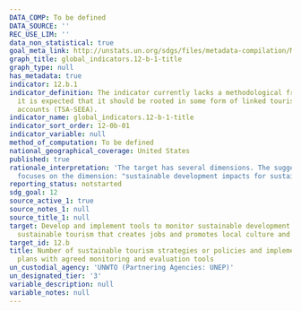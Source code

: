 ```yaml
---
DATA_COMP: To be defined
DATA_SOURCE: ''
REC_USE_LIM: ''
data_non_statistical: true
goal_meta_link: http://unstats.un.org/sdgs/files/metadata-compilation/Metadata-Goal-12.pdf
graph_title: global_indicators.12-b-1-title
graph_type: null
has_metadata: true
indicator: 12.b.1
indicator_definition: The indicator currently lacks a methodological framework but
  it is expected that it should be rooted in some form of linked tourism and environmental
  accounts (TSA-SEEA).
indicator_name: global_indicators.12-b-1-title
indicator_sort_order: 12-0b-01
indicator_variable: null
method_of_computation: To be defined
national_geographical_coverage: United States
published: true
rationale_interpretation: 'The target has several dimensions. The suggested indicator
  focuses on the dimension: "sustainable development impacts for sustainable tourism".'
reporting_status: notstarted
sdg_goal: 12
source_active_1: true
source_notes_1: null
source_title_1: null
target: Develop and implement tools to monitor sustainable development impacts for
  sustainable tourism that creates jobs and promotes local culture and products.
target_id: 12.b
title: Number of sustainable tourism strategies or policies and implemented action
  plans with agreed monitoring and evaluation tools
un_custodial_agency: 'UNWTO (Partnering Agencies: UNEP)'
un_designated_tier: '3'
variable_description: null
variable_notes: null
---
```


